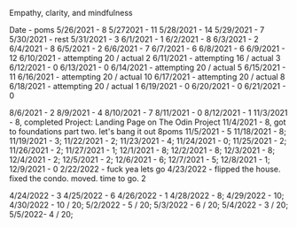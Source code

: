Empathy, clarity, and mindfulness

Date - poms
5/26/2021 - 8
5/272021 - 11
5/28/2021 - 14
5/29/2021 - 7
5/30/2021 - rest
5/31/2021 - 3
6/1/2021 - 1
6/2/2021 - 8
6/3/2021 - 2
6/4/2021 - 8
6/5/2021 - 2
6/6/2021 - 7
6/7/2021 - 6
6/8/2021 - 6
6/9/2021 - 12
6/10/2021 - attempting 20 / actual 2
6/11/2021 - attempting 16 / actual 3
6/12/2021 - 0
6/13/2021 - 0
6/14/2021 - attempting 20 / actual 5
6/15/2021 - 11
6/16/2021 - attempting 20 / actual 10
6/17/2021 - attempting 20 / actual 8
6/18/2021 - attempting 20 / actual 1
6/19/2021 - 0
6/20/2021 - 0
6/21/2021 - 0

8/6/2021 - 2
8/9/2021 - 4
8/10/2021 - 7
8/11/2021 - 0
8/12/2021 - 1
11/3/2021 - 8, completed Project: Landing Page on The Odin Project
11/4/2021 - 8, got to foundations part two. let's bang it out 8poms
11/5/2021 - 5
11/18/2021 - 8;
11/19/2021 - 3;
11/22/2021 - 2;
11/23/2021 - 4;
11/24/2021 - 0;
11/25/2021 - 2;
11/26/2021 - 2;
11/27/2021 - 1;
12/1/2021 - 8;
12/2/2021 - 8;
12/3/2021 - 8;
12/4/2021 - 2;
12/5/2021 - 2;
12/6/2021 - 6;
12/7/2021 - 5;
12/8/2021 - 1;
12/9/2021 - 0
2/22/2022 - fuck yea lets go
4/23/2022 - flipped the house. fixed the condo. moved. time to go. 2

4/24/2022 - 3
4/25/2022 - 6
4/26/2022 - 1
4/28/2022 - 8;
4/29/2022 - 10;
4/30/2022 - 10 / 20;
5/2/2022 - 5 / 20;
5/3/2022 - 6 / 20;
5/4/2022 - 3 / 20;
5/5/2022- 4 / 20;